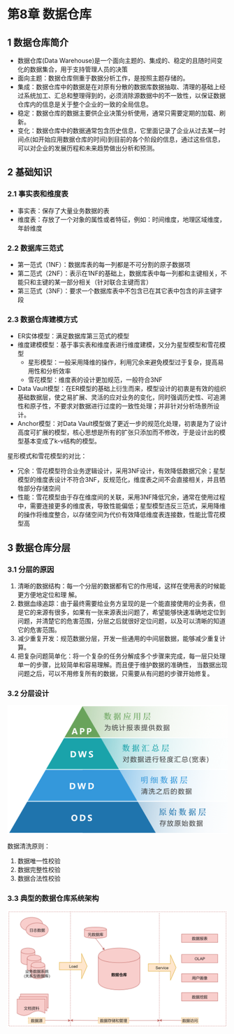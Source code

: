 # 第8章 数据仓库

## 1 数据仓库简介

- 数据仓库(Data Warehouse)是一个面向主题的、集成的、稳定的且随时间变化的数据集合，用于支持管理人员的决策
- 面向主题：数据仓库侧重于数据分析工作，是按照主题存储的。
- 集成：数据仓库中的数据是在对原有分散的数据库数据抽取、清理的基础上经过系统加工、汇总和整理得到的，必须消除源数据中的不一致性，以保证数据仓库内的信息是关于整个企业的一致的全局信息。
- 稳定：数据仓库的数据主要供企业决策分析使用，通常只需要定期的加载、刷新。
- 变化：数据仓库中的数据通常包含历史信息，它里面记录了企业从过去某一时间点(如开始应用数据仓库的时间)到目前的各个阶段的信息，通过这些信息，可以对企业的发展历程和未来趋势做出分析和预测。

## 2 基础知识

### 2.1 事实表和维度表

- 事实表：保存了大量业务数据的表
- 维度表：存放了一个对象的属性或者特征，例如：时间维度，地理区域维度，年龄维度

### 2.2 数据库三范式

- 第一范式（1NF）：数据库表的每一列都是不可分割的原子数据项
- 第二范式（2NF）：表示在1NF的基础上，数据库表中每一列都和主键相关，不能只和主键的某一部分相关（针对联合主键而言）
- 第三范式（3NF）：要求一个数据库表中不包含已在其它表中包含的非主键字段

### 2.3 数据仓库建模方式

- ER实体模型：满足数据库第三范式的模型
- 维度建模模型：基于事实表和维度表进行维度建模，又分为星型模型和雪花模型
	- 星形模型：一般采用降维的操作，利用冗余来避免模型过于复杂，提高易用性和分析效率
	- 雪花模型：维度表的设计更加规范，一般符合3NF
- Data Vault模型：在ER模型的基础上衍生而来，模型设计的初衷是有效的组织基础数据层，使之易扩展、灵活的应对业务的变化，同时强调历史性、可追溯性和原子性，不要求对数据进行过度的一致性处理；并非针对分析场景所设计。
- Anchor模型：对Data Vault模型做了更近一步的规范化处理，初衷是为了设计高度可扩展的模型，核心思想是所有的扩张只添加而不修改，于是设计出的模型基本变成了k-v结构的模型。

星形模式和雪花模型的对比：
- 冗余：雪花模型符合业务逻辑设计，采用3NF设计，有效降低数据冗余；星型模型的维度表设计不符合3NF，反规范化，维度表之间不会直接相关，并且牺牲部分存储空间
- 性能：雪花模型由于存在维度间的关联，采用3NF降低冗余，通常在使用过程中，需要连接更多的维度表，导致性能偏低；星型模型违反三范式，采用降维的操作将维度整合，以存储空间为代价有效降低维度表连接数，性能比雪花模型高

## 3 数据仓库分层

### 3.1 分层的原因

1. 清晰的数据结构：每一个分层的数据都有它的作用域，这样在使用表的时候能更方便地定位和理
解。
2. 数据血缘追踪：由于最终需要给业务方呈现的是一个能直接使用的业务表，但是它的来源有很多，如果有一张来源表出问题了，希望能够快速准确地定位到问题，并清楚它的危害范围，分层之后就很好定位问题，以及可以清晰的知道它的危害范围。
3. 减少重复开发：规范数据分层，开发一些通用的中间层数据，能够减少重复计算。
4. 把复杂问题简单化：将一个复杂的任务分解成多个步骤来完成，每一层只处理单一的步骤，比较简单和容易理解。而且便于维护数据的准确性， 当数据出现问题之后，可以不用修复所有的数据，只需要从有问题的步骤开始修复。

### 3.2 分层设计

![](../images/ch08/01-data-warehouse-layers.png)

数据清洗原则：
1. 数据唯一性校验
2. 数据完整性校验
3. 数据合法性校验

### 3.3 典型的数据仓库系统架构

![](../images/ch08/02-data-warehouse-structure.png)

